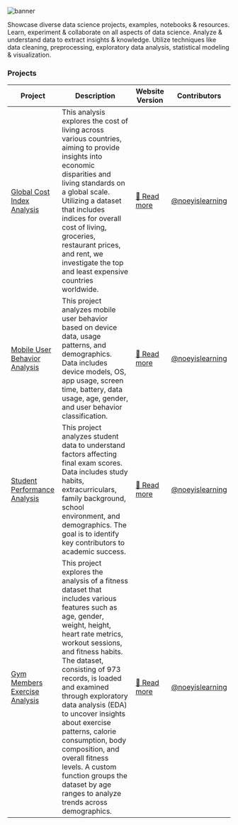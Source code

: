 ![banner](https://i.imgur.com/iZEcN8s.png)

Showcase diverse data science projects, examples, notebooks & resources. Learn, experiment & collaborate on all aspects of data science. Analyze & understand data to extract insights & knowledge. Utilize techniques like data cleaning, preprocessing, exploratory data analysis, statistical modeling & visualization.

### Projects

| Project | Description | Website Version | Contributors |
| --- | --- | --- | --- |
| [Global Cost Index Analysis](https://github.com/aelluminate/global-cost-index-analysis) | This analysis explores the cost of living across various countries, aiming to provide insights into economic disparities and living standards on a global scale. Utilizing a dataset that includes indices for overall cost of living, groceries, restaurant prices, and rent, we investigate the top and least expensive countries worldwide. | [🔗 Read more](https://learn.aelluminate.com/projects/data-science/global-cost-index-analysis) | [@noeyislearning](https://github.com/noeyislearning) | 
| [Mobile User Behavior Analysis](https://github.com/aelluminate/mobile-user-behavior-analysis) | This project analyzes mobile user behavior based on device data, usage patterns, and demographics. Data includes device models, OS, app usage, screen time, battery, data usage, age, gender, and user behavior classification. | [🔗 Read more](https://learn.aelluminate.com/projects/data-science/mobile-user-behavior-analysis) | [@noeyislearning](https://github.com/noeyislearning) | 
| [Student Performance Analysis](https://github.com/aelluminate/student-performance-analysis) | This project analyzes student data to understand factors affecting final exam scores. Data includes study habits, extracurriculars, family background, school environment, and demographics. The goal is to identify key contributors to academic success. | [🔗 Read more](https://learn.aelluminate.com/projects/data-science/student-performance-analysis) | [@noeyislearning](https://github.com/noeyislearning) |
| [Gym Members Exercise Analysis](https://github.com/aelluminate/gym-members-exercise-analysis) | This project explores the analysis of a fitness dataset that includes various features such as age, gender, weight, height, heart rate metrics, workout sessions, and fitness habits. The dataset, consisting of 973 records, is loaded and examined through exploratory data analysis (EDA) to uncover insights about exercise patterns, calorie consumption, body composition, and overall fitness levels. A custom function groups the dataset by age ranges to analyze trends across demographics. | [🔗 Read more](https://learn.aelluminate.com/projects/data-science/gym-members-exercise-analysis) | [@noeyislearning](https://github.com/noeyislearning) |